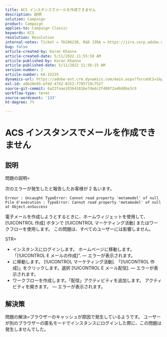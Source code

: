 ```yaml
---
title: ACS インスタンスでメールを作成できません
description: 説明
solution: Campaign
product: Campaign
applies-to: Campaign Classic
keywords: KCS
resolution: Resolution
internal-notes: Ticket = TK206238, R&D JIRA = https://jira.corp.adobe.com/browse/CAMP-39887
bug: false
article-created-by: Karan Khanna
article-created-date: 5/11/2022 11:55:58 AM
article-published-by: Karan Khanna
article-published-date: 5/11/2022 11:56:15 AM
version-number: 2
article-number: KA-15225
dynamics-url: https://adobe-ent.crm.dynamics.com/main.aspx?forceUCI=1&pagetype=entityrecord&etn=knowledgearticle&id=61b7974e-21d1-ec11-a7b5-00224809c556
exl-id: a0b20e95-efdd-4742-8252-f785719c7527
source-git-commit: 6a23faae10364181be7dedc2f408f2ad8d8be3c9
workflow-type: tm+mt
source-wordcount: '133'
ht-degree: 7%

---
```


# ACS インスタンスでメールを作成できません

## 説明


問題の説明=

次のエラーが発生したと報告したお客様が 2 名います。

```
Erreur : Uncaught TypeError: Cannot read property 'metamodel' of null
Pile d'exécution : TypeError: Cannot read property 'metamodel' of null
at Object.onSuccess
```

電子メールを作成しようとするときに、ホームウィジェットを使用して、 [!UICONTROL 作成] ボタンで [!UICONTROL マーケティング活動] またはワークフローを使用します。
この問題は、すべてのユーザーには影響しません。



STR=

- インスタンスにログインします。 ホームページに移動します。 「[!UICONTROL E メールの作成]&quot;.  — エラーが表示されます。
- に移動します。 [!UICONTROL マーケティング活動]. 「[!UICONTROL 作成]」をクリックします。選択 [!UICONTROL E メール配信].  — エラーが表示されます。
- ワークフローを作成します。「配信」アクティビティを追加します。 アクティビティを開きます。  — エラーが表示されます。



## 解決策


問題の解決=ブラウザーのキャッシュが原因で発生しているようです。 ユーザーが別のブラウザーの匿名モードでインスタンスにログインした際に、この問題は発生しませんでした。
